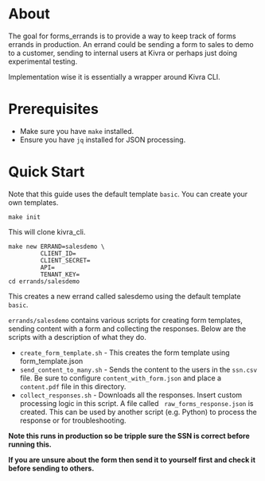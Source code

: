 # About

The goal for forms_errands is to provide a way to keep track of forms errands in production. An errand could be sending a form to sales to demo to a customer, sending to internal users at Kivra or perhaps just doing experimental testing.

Implementation wise it is essentially a wrapper around Kivra CLI.

# Prerequisites

- Make sure you have `make` installed.
- Ensure you have `jq` installed for JSON processing.

# Quick Start

Note that this guide uses the default template `basic`. You can create your own templates.

```
make init
```

This will clone kivra_cli. 

```
make new ERRAND=salesdemo \
         CLIENT_ID= 
         CLIENT_SECRET= 
         API= 
         TENANT_KEY=
cd errands/salesdemo 
```

This creates a new errand called salesdemo using the default template `basic`. 

`errands/salesdemo` contains various scripts for creating form templates, sending content with a form and collecting the responses. Below are the scripts with a description of what they do.

* `create_form_template.sh` - This creates the form template using form_template.json
* `send_content_to_many.sh` - Sends the content to the users in the `ssn.csv` file. Be sure to configure `content_with_form.json` and place a `content.pdf` file in this directory.
* `collect_responses.sh` - Downloads all the responses. Insert custom processing logic in this script. A file called ` raw_forms_response.json` is created. This can be used by another script (e.g. Python) to process the response or for troubleshooting.


**Note this runs in production so be tripple sure the SSN is correct before running this.**

**If you are unsure about the form then send it to yourself first and check it before sending to others.**
